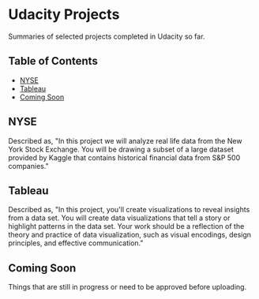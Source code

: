 # Udacity Projects

Summaries of selected projects completed in Udacity so far.

## Table of Contents

- [NYSE](#nyse)
- [Tableau](#tableau)
- [Coming Soon](#coming-soon)

## NYSE 

Described as, "In this project we will analyze real life data from the New York Stock Exchange. You will be drawing a subset of a large dataset provided by Kaggle that contains historical financial data from S&P 500 companies."

## Tableau

Described as, "In this project, you'll create visualizations to reveal insights from a data set. You will create data visualizations that tell a story or highlight patterns in the data set. Your work should be a reflection of the theory and practice of data visualization, such as visual encodings, design principles, and effective communication."

## Coming Soon

Things that are still in progress or need to be approved before uploading. 

